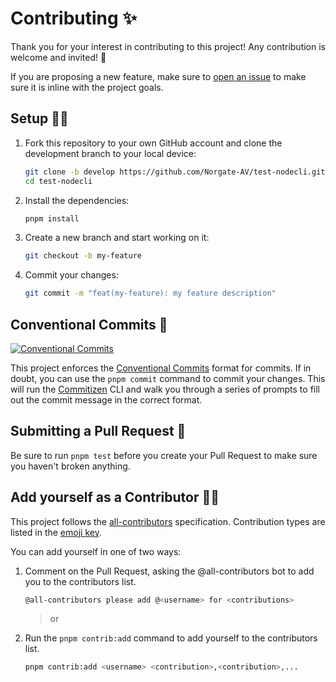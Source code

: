 # Contributing ✨

Thank you for your interest in contributing to this project! Any contribution is welcome and invited! 🙌

If you are proposing a new feature, make sure to [open an issue](https://github.com/Norgate-AV/test-nodecli/issues/new/choose) to make sure it is inline with the project goals.

## Setup :technologist:

1. Fork this repository to your own GitHub account and clone the development branch to your local device:

    ```bash
    git clone -b develop https://github.com/Norgate-AV/test-nodecli.git
    cd test-nodecli
    ```

2. Install the dependencies:

    ```bash
    pnpm install
    ```

3. Create a new branch and start working on it:

    ```bash
    git checkout -b my-feature
    ```

4. Commit your changes:

    ```bash
    git commit -m "feat(my-feature): my feature description"
    ```

## Conventional Commits 📝

[![Conventional Commits](https://img.shields.io/badge/Conventional%20Commits-1.0.0-%23FE5196?logo=conventionalcommits&logoColor=white)](https://conventionalcommits.org)

This project enforces the [Conventional Commits](https://www.conventionalcommits.org/en/v1.0.0/) format for commits. If in doubt, you can use the `pnpm commit` command to commit your changes. This will run the [Commitizen](https://commitizen-tools.github.io/commitizen/) CLI and walk you through a series of prompts to fill out the commit message in the correct format.

## Submitting a Pull Request 🚀

Be sure to run `pnpm test` before you create your Pull Request to make sure you haven't broken anything.

## Add yourself as a Contributor 🙋‍♂️

This project follows the [all-contributors](https://allcontributors.org) specification. Contribution types are listed in the [emoji key](https://allcontributors.org/docs/en/emoji-key).

You can add yourself in one of two ways:

1. Comment on the Pull Request, asking the @all-contributors bot to add you to the contributors list.

    ```bash
    @all-contributors please add @<username> for <contributions>
    ```

    > or

2. Run the `pnpm contrib:add` command to add yourself to the contributors list.

    ```bash
    pnpm contrib:add <username> <contribution>,<contribution>,...
    ```
